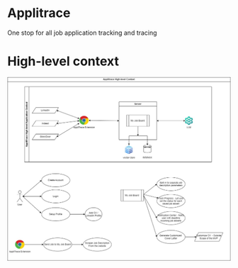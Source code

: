 # Applitrace
One stop for all job application tracking and tracing

# High-level context

![Applitrace High-level context](./misc/applitrace-HL-diagram.jpg)

